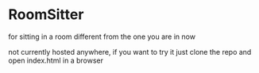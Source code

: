 # RoomSitter
for sitting in a room different from the one you are in now

not currently hosted anywhere, if you want to try it just clone the repo and open index.html in a browser

